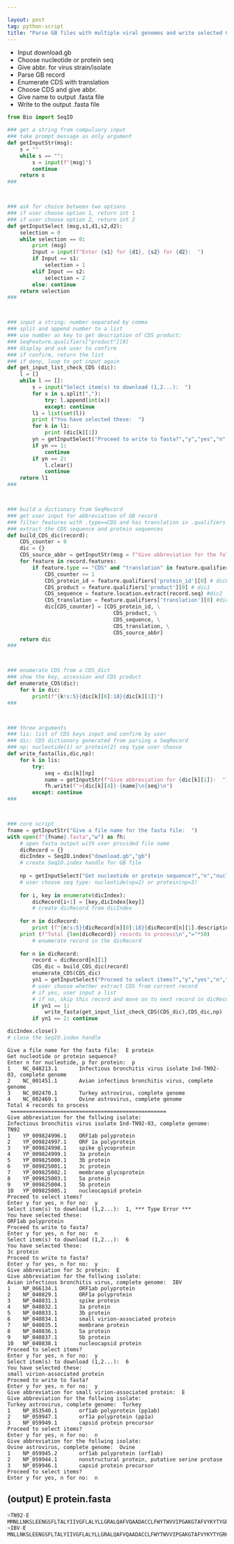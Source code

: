 ```yaml
---

layout: post
tag: python-script
title: "Parse GB files with multiple viral genomes and write selected CDS to one FASTA"
---
```


- Input download.gb
- Choose nucleotide or protein seq
- Give abbr. for virus strain/isolate
- Parse GB record
- Enumerate CDS with translation
- Choose CDS and give abbr.
- Give name to output .fasta file
- Write to the output .fasta file

<!--more-->


```python
from Bio import SeqIO

### get a string from compulsory input
### take prompt message as only argument
def getInputStr(msg):
    s = ""
    while s == "":
        s = input(f"{msg}")
        continue
    return s
###



### ask for choice between two options
### if user choose option 1, return int 1
### if user choose option 2, return int 2
def getInputSelect (msg,s1,d1,s2,d2):
    selection = 0
    while selection == 0:
        print (msg)
        Input = input(f"Enter {s1} for {d1}, {s2} for {d2}:  ")
        if Input == s1:
            selection = 1
        elif Input == s2:
            selection = 2
        else: continue
    return selection
###



### input a string: number separated by comma
### split and append number to a list
### use number as key to get description of CDS product:
### SeqFeature.qualifiers["product"][0]
### display and ask user to confirm
### if confirm, return the list
### if deny, loop to get input again
def get_input_list_check_CDS (dic):
    l = []
    while l == []:
        s = input("Select item(s) to download (1,2...):  ")
        for x in s.split(","):
            try: l.append(int(x))
            except: continue
        l1 = list(set(l))
        print ("You have selected these:  ")
        for k in l1:
            print (dic[k][1])
        yn = getInputSelect("Proceed to write to fasta?","y","yes","n","no")
        if yn == 1:
            continue
        if yn == 2:
            l.clear()
            continue
    return l1
###



### build a dictionary from SeqRecord
### get user input for abbreviation of GB record
### filter features with .type==CDS and has translation in .qualifiers
### extract the CDS sequence and protein sequences
def build_CDS_dic(record):
    CDS_counter = 0
    dic = {}
    CDS_source_abbr = getInputStr(msg = f"Give abbreviation for the follwing isolate:\n{record.description}:  ")
    for feature in record.features:
        if feature.type == "CDS" and "translation" in feature.qualifiers:
            CDS_counter += 1
            CDS_protein_id = feature.qualifiers['protein_id'][0] # dic0
            CDS_product = feature.qualifiers['product'][0] # dic1
            CDS_sequence = feature.location.extract(record.seq) #dic2
            CDS_translation = feature.qualifiers['translation'][0] #dic3      
            dic[CDS_counter] = [CDS_protein_id, \
                                  CDS_product, \
                                  CDS_sequence, \
                                  CDS_translation, \
                                  CDS_source_abbr]
    return dic
###



### enumerate CDS from a CDS_dict
### show the key, accession and CDS product
def enumerate_CDS(dic):
    for k in dic:
        print(f"{k!s:5}{dic[k][0]:18}{dic[k][1]}")
###



### three arguments
### lis: list of CDS keys input and confirm by user
### dic: CDS dictionary generated from parsing a SeqRecord
### np: nucleotide(1) or protein(2) seq type user choose
def write_fasta(lis,dic,np):
    for k in lis:
        try:
            seq = dic[k][np]
            name = getInputStr(f"Give abbreviation for {dic[k][1]}:  ")
            fh.write(f">{dic[k][4]}-{name}\n{seq}\n")
        except: continue
###



### core script
fname = getInputStr("Give a file name for the fasta file:  ")
with open(f"{fname}.fasta","w") as fh:
    # open fasta output with user provided file name
    dicRecord = {}
    dicIndex = SeqIO.index("download.gb","gb")
    # create SeqIO.index handle for GB file 
    
    np = getInputSelect("Get nucleotide or protein sequence?","n","nucleotide","p","protein")+1
    # user choose seq type: nucleotide(np=2) or protein(np=3)
    
    for i, key in enumerate(dicIndex):
        dicRecord[i+1] = [key,dicIndex[key]]
        # create dicRecord from dicIndex
        
    for n in dicRecord:
        print (f"{n!s:5}{dicRecord[n][0]:18}{dicRecord[n][1].description}")
    print (f"Total {len(dicRecord)} records to process\n","="*50)
        # enumerate record in the dicRecord
    
    for n in dicRecord:
        record = dicRecord[n][1]
        CDS_dic = build_CDS_dic(record)
        enumerate_CDS(CDS_dic)
        yn1 = getInputSelect("Proceed to select items?","y","yes","n","no")
        # user choose whether extract CDS from current record
        # if yes, user input a list
        # if no, skip this record and move on to next record in dicRecord
        if yn1 == 1:
            write_fasta(get_input_list_check_CDS(CDS_dic),CDS_dic,np)
        if yn1 == 2: continue

dicIndex.close()
# close the SeqIO.index handle
```

    Give a file name for the fasta file:  E protein
    Get nucleotide or protein sequence?
    Enter n for nucleotide, p for protein:  p
    1    NC_048213.1       Infectious bronchitis virus isolate Ind-TN92-03, complete genome
    2    NC_001451.1       Avian infectious bronchitis virus, complete genome
    3    NC_002470.1       Turkey astrovirus, complete genome
    4    NC_002469.1       Ovine astrovirus, complete genome
    Total 4 records to process
     ==================================================
    Give abbreviation for the follwing isolate:
    Infectious bronchitis virus isolate Ind-TN92-03, complete genome:  TN92
    1    YP_009824996.1    ORF1ab polyprotein
    2    YP_009824997.1    ORF 1a polyprotein
    3    YP_009824998.1    spike glycoprotein
    4    YP_009824999.1    3a protein
    5    YP_009825000.1    3b protein
    6    YP_009825001.1    3c protein
    7    YP_009825002.1    membrane glycoprotein
    8    YP_009825003.1    5a protein
    9    YP_009825004.1    5b protein
    10   YP_009825005.1    nucleocapsid protein
    Proceed to select items?
    Enter y for yes, n for no:  y
    Select item(s) to download (1,2...):  1, *** Type Error ***
    You have selected these:  
    ORF1ab polyprotein
    Proceed to write to fasta?
    Enter y for yes, n for no:  n
    Select item(s) to download (1,2...):  6
    You have selected these:  
    3c protein
    Proceed to write to fasta?
    Enter y for yes, n for no:  y
    Give abbreviation for 3c protein:  E
    Give abbreviation for the follwing isolate:
    Avian infectious bronchitis virus, complete genome:  IBV
    1    NP_066134.1       ORF1ab polyprotein
    2    NP_040829.1       ORF1a polyprotein
    3    NP_040831.1       spike protein
    4    NP_040832.1       3a protein
    5    NP_040833.1       3b protein
    6    NP_040834.1       small virion-associated protein
    7    NP_040835.1       membrane protein
    8    NP_040836.1       5a protein
    9    NP_040837.1       5b protein
    10   NP_040838.1       nucleocapsid protein
    Proceed to select items?
    Enter y for yes, n for no:  y
    Select item(s) to download (1,2...):  6
    You have selected these:  
    small virion-associated protein
    Proceed to write to fasta?
    Enter y for yes, n for no:  y
    Give abbreviation for small virion-associated protein:  E
    Give abbreviation for the follwing isolate:
    Turkey astrovirus, complete genome:  Turkey
    1    NP_853540.1       orf1ab polyprotein (pp1ab)
    2    NP_059947.1       orf1a polyprotein (pp1a)
    3    NP_059949.1       capsid protein precursor
    Proceed to select items?
    Enter y for yes, n for no:  n
    Give abbreviation for the follwing isolate:
    Ovine astrovirus, complete genome:  Ovine
    1    NP_059945.2       orf1ab polyprotein (orf1ab)
    2    NP_059944.1       nonstructural protein, putative serine protase
    3    NP_059946.1       capsid protein precursor
    Proceed to select items?
    Enter y for yes, n for no:  n
    

## (output) E protein.fasta


```python
>TN92-E
MMNLLNKSLEENGSFLTALYIIVGFLALYLLGRALQAFVQAADACCLFWYTWVVIPGAKGTAFVYKYTYGRKLNNPELEAVIVNEFPKNGWNNKNPANFQDVQRDKLHS
>IBV-E
MNLLNKSLEENGSFLTALYIIVGFLALYLLGRALQAFVQAADACCLFWYTWVVIPGAKGTAFVYKYTYGRKLNNPELEAVIVNEFPKNGWNNKNPANFQDAQRDKLYS
```
